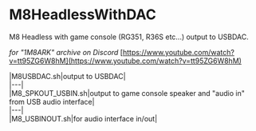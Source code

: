 # M8HeadlessWithDAC
M8 Headless with game console (RG351, R36S etc...) output to USBDAC.

*for "1M8ARK" archive on Discord*
[https://www.youtube.com/watch?v=tt95ZG6W8hM](https://www.youtube.com/watch?v=tt95ZG6W8hM)

|M8USBDAC.sh|output to USBDAC|  
|---|  
|M8_SPKOUT_USBIN.sh|output to game console speaker and "audio in" from USB audio interface|    
|---|  
|M8_USBINOUT.sh|for audio interface in/out|  
